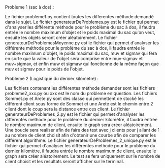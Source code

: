 Probleme 1 (sac à dos) :

Le fichier probleme1.py contient toutes les differentes méthode demandé dans le sujet.
Le fichier generateurDeProblemes.py est le fichier qui permet d'analyser les différente méthode pour le problème du sac à dos, il faudra entrée le nombre maximum d'objet et le poids maximal du sac qu'on veut, ensuite les objets seront créer aléatoirement.
Le fichier generateurDeProblemesMoyenne.py est le fichier qui permet d'analyser les différente méthode pour le problème du sac à dos, il faudra entrée le nombre maximum d'objet, le poids maximal du sac, muv et sigmav qui fera en sorte que la valeur de l'objet sera comprise entre muv-sigmav et muv+sigmav, et enfin muw et sigmaw qui fonctionne de la même façon que muv et sigmav pour le poids de l'objet.




Probleme 2 (Logistique du dernier kilometre) :

Les fichiers contenant les différentes méthode demander sont les fichiers probleme2_xxx.py ou xxx est le nom du probleme en question.
Les fichiers Sommet.py et Arete.py sont des classe qui permettent de stocké les différent client sous forme de Sommet et une Arete est le chemin entre 2 client dont le coup sera la distance entre ces client.
Le fichier generateurDeProblemes_2.py est le fichier qui permet d'analyser les différentes methode pour le probleme du dernier kilomètre, il faudra entrée le nombre maximum de client, ensuite le graph  sera créer aléatoirement. Une boucle sera realiser afin de faire des test avec j clients pour j allant de 1 au nombre de client choisit afin d'obtenir une courbe afin de comparer les différent algorithme.
Le fichier generateurDeProblemes_2_unique.py est le fichier qui permet d'analyser les différentes methode pour le probleme du dernier kilomètre, il faudra entrée le nombre maximum de client, ensuite le graph  sera créer aléatoirement. Le test se fera uniquement sur le nombre de client choisit et les resultats seront afficher sur le terminal.


